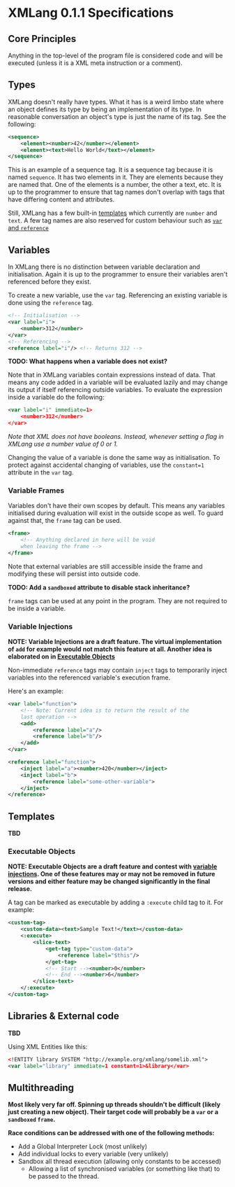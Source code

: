 # XMLang 0.1.1 Specifications
## Core Principles
Anything in the top-level of the program file is considered code and will be executed (unless it is a XML meta instruction or a comment).

## Types
XMLang doesn't really have types. What it has is a weird limbo state where an object defines its type by being an implementation of its type. In reasonable conversation an object's type is just the name of its tag. See the following:
```xml
<sequence>
    <element><number>42</number></element>
    <element><text>Hello World</text></element>
</sequence>
```

This is an example of a sequence tag. It is a sequence tag because it is named `sequence`. It has two elements in it. They are elements because they are named that. One of the elements is a number, the other a text, etc. It is up to the programmer to ensure that tag names don't overlap with tags that have differing content and attributes.

Still, XMLang has a few built-in [templates](#templates) which currently are `number` and `text`. A few tag names are also reserved for custom behaviour such as [`var` and `reference`](#variables)

## Variables
In XMLang there is no distinction between variable declaration and initialisation. Again it is up to the programmer to ensure their variables aren't referenced before they exist.

To create a new variable, use the `var` tag. Referencing an existing variable is done using the `reference` tag.

```xml
<!-- Initialisation -->
<var label="i">
    <number>312</number>
</var>
<!-- Referencing -->
<reference label="i"/> <!-- Returns 312 -->
```

**TODO: What happens when a variable does not exist?**

Note that in XMLang variables contain expressions instead of data. That means any code added in a variable will be evaluated lazily and may change its output if itself referencing outside variables. To evaluate the expression inside a variable do the following:
```xml
<var label="i" immediate=1>
    <number>312</number>
</var>
```
_Note that XML does not have booleans. Instead, whenever setting a flag in XMLang use a number value of 0 or 1._

Changing the value of a variable is done the same way as initialisation. To protect against accidental changing of variables, use the `constant=1` attribute in the `var` tag.


### Variable Frames
Variables don't have their own scopes by default. This means any variables initialised during evaluation will exist in the outside scope as well. To guard against that, the `frame` tag can be used.
```xml
<frame>
    <!-- Anything declared in here will be void 
    when leaving the frame -->
</frame>
```
Note that external variables are still accessible inside the frame and modifying these will persist into outside code.

**TODO: Add a `sandboxed` attribute to disable stack inheritance?**

`frame` tags can be used at any point in the program. They are not required to be inside a variable.

### Variable Injections
**NOTE: Variable Injections are a draft feature. The virtual implementation of `add` for example would not match this feature at all. Another idea is elaborated on in [Executable Objects](#executable-objects)**

Non-immediate `reference` tags may contain `inject` tags to temporarily inject variables into the referenced variable's execution frame.

Here's an example:
```xml
<var label="function">
    <!-- Note: Current idea is to return the result of the 
    last operation -->
    <add>
        <reference label="a"/>
        <reference label="b"/>
    </add>
</var>

<reference label="function">
    <inject label="a"><number>420</number></inject>
    <inject label="b">
        <reference label="some-other-variable">
    </inject>
</reference>
```

## Templates
**TBD**

### Executable Objects
**NOTE: Executable Objects are a draft feature and contest with [variable injections](#variable-injections). One of these features may or may not be removed in future versions and either feature may be changed significantly in the final release.**

A tag can be marked as executable by adding a `:execute` child tag to it. For example:
```xml
<custom-tag>
    <custom-data><text>Sample Text!</text></custom-data>
    <:execute>
        <slice-text>
            <get-tag type="custom-data">
                <reference label="$this"/>
            </get-tag>
            <!-- Start --><number>0</number>
            <!-- End --><number>6</number>
        </slice-text>
    </:execute>
</custom-tag>
```

## Libraries & External code
**TBD**

Using XML Entities like this:
```xml
<!ENTITY library SYSTEM "http://example.org/xmlang/somelib.xml">
<var label="library" immediate=1 constant=1>&library</var>
```

## Multithreading
**Most likely very far off. Spinning up threads shouldn't be difficult (likely just creating a new object). Their target code will probably be a `var` or a `sandboxed` `frame`.**

**Race conditions can be addressed with one of the following methods:**
- Add a Global Interpreter Lock (most unlikely)
- Add individual locks to every variable (very unlikely)
- Sandbox all thread execution (allowing only constants to be accessed)
    - Allowing a list of synchronised variables (or something like that) to be passed to the thread.